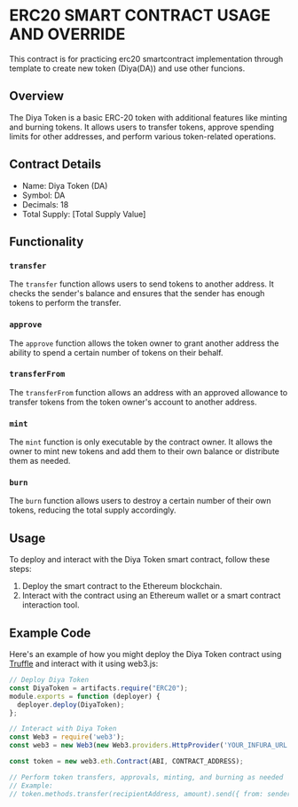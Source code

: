 # ERC20 SMART CONTRACT USAGE AND OVERRIDE
This contract is for practicing erc20 smartcontract implementation through template to create new token (Diya(DA)) and use other funcions.

## Overview

The Diya Token is a basic ERC-20 token with additional features like minting and burning tokens. It allows users to transfer tokens, approve spending limits for other addresses, and perform various token-related operations.

## Contract Details

- Name: Diya Token (DA)
- Symbol: DA
- Decimals: 18
- Total Supply: [Total Supply Value]

## Functionality

### `transfer`

The `transfer` function allows users to send tokens to another address. It checks the sender's balance and ensures that the sender has enough tokens to perform the transfer.

### `approve`

The `approve` function allows the token owner to grant another address the ability to spend a certain number of tokens on their behalf.

### `transferFrom`

The `transferFrom` function allows an address with an approved allowance to transfer tokens from the token owner's account to another address.

### `mint`

The `mint` function is only executable by the contract owner. It allows the owner to mint new tokens and add them to their own balance or distribute them as needed.

### `burn`

The `burn` function allows users to destroy a certain number of their own tokens, reducing the total supply accordingly.

## Usage

To deploy and interact with the Diya Token smart contract, follow these steps:

1. Deploy the smart contract to the Ethereum blockchain.
2. Interact with the contract using an Ethereum wallet or a smart contract interaction tool.

## Example Code

Here's an example of how you might deploy the Diya Token contract using [Truffle](https://www.trufflesuite.com/) and interact with it using web3.js:

```javascript
// Deploy Diya Token
const DiyaToken = artifacts.require("ERC20");
module.exports = function (deployer) {
  deployer.deploy(DiyaToken);
};

// Interact with Diya Token
const Web3 = require('web3');
const web3 = new Web3(new Web3.providers.HttpProvider('YOUR_INFURA_URL'));

const token = new web3.eth.Contract(ABI, CONTRACT_ADDRESS);

// Perform token transfers, approvals, minting, and burning as needed
// Example:
// token.methods.transfer(recipientAddress, amount).send({ from: senderAddress });

